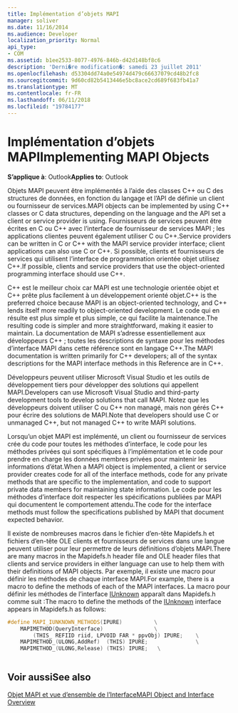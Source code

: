 ```yaml
---
title: Implémentation d’objets MAPI
manager: soliver
ms.date: 11/16/2014
ms.audience: Developer
localization_priority: Normal
api_type:
- COM
ms.assetid: b1ee2533-8077-4976-846b-d42d148bf8c6
description: 'Derni�re modification�: samedi 23 juillet 2011'
ms.openlocfilehash: d53304dd74a0e54974d479c66637079cd48b2fc8
ms.sourcegitcommit: 9d60cd82b5413446e5bc8ace2cd689f683fb41a7
ms.translationtype: MT
ms.contentlocale: fr-FR
ms.lasthandoff: 06/11/2018
ms.locfileid: "19784177"
---
```

# <a name="implementing-mapi-objects"></a><span data-ttu-id="a62bb-103">Implémentation d’objets MAPI</span><span class="sxs-lookup"><span data-stu-id="a62bb-103">Implementing MAPI Objects</span></span>

  
  
<span data-ttu-id="a62bb-104">**S’applique à**: Outlook</span><span class="sxs-lookup"><span data-stu-id="a62bb-104">**Applies to**: Outlook</span></span> 
  
<span data-ttu-id="a62bb-105">Objets MAPI peuvent être implémentés à l’aide des classes C++ ou C des structures de données, en fonction du langage et l’API de définie un client ou fournisseur de services.</span><span class="sxs-lookup"><span data-stu-id="a62bb-105">MAPI objects can be implemented by using C++ classes or C data structures, depending on the language and the API set a client or service provider is using.</span></span> <span data-ttu-id="a62bb-106">Fournisseurs de services peuvent être écrites en C ou C++ avec l’interface de fournisseur de services MAPI ; les applications clientes peuvent également utiliser C ou C++.</span><span class="sxs-lookup"><span data-stu-id="a62bb-106">Service providers can be written in C or C++ with the MAPI service provider interface; client applications can also use C or C++.</span></span> <span data-ttu-id="a62bb-107">Si possible, clients et fournisseurs de services qui utilisent l’interface de programmation orientée objet utilisez C++.</span><span class="sxs-lookup"><span data-stu-id="a62bb-107">If possible, clients and service providers that use the object-oriented programming interface should use C++.</span></span> 
  
<span data-ttu-id="a62bb-108">C++ est le meilleur choix car MAPI est une technologie orientée objet et C++ prête plus facilement à un développement orienté objet.</span><span class="sxs-lookup"><span data-stu-id="a62bb-108">C++ is the preferred choice because MAPI is an object-oriented technology, and C++ lends itself more readily to object-oriented development.</span></span> <span data-ttu-id="a62bb-109">Le code qui en résulte est plus simple et plus simple, ce qui facilite la maintenance.</span><span class="sxs-lookup"><span data-stu-id="a62bb-109">The resulting code is simpler and more straightforward, making it easier to maintain.</span></span> <span data-ttu-id="a62bb-110">La documentation de MAPI s’adresse essentiellement aux développeurs C++ ; toutes les descriptions de syntaxe pour les méthodes d’interface MAPI dans cette référence sont en langage C++.</span><span class="sxs-lookup"><span data-stu-id="a62bb-110">The MAPI documentation is written primarily for C++ developers; all of the syntax descriptions for the MAPI interface methods in this Reference are in C++.</span></span>
  
<span data-ttu-id="a62bb-111">Développeurs peuvent utiliser Microsoft Visual Studio et les outils de développement tiers pour développer des solutions qui appellent MAPI.</span><span class="sxs-lookup"><span data-stu-id="a62bb-111">Developers can use Microsoft Visual Studio and third-party development tools to develop solutions that call MAPI.</span></span> <span data-ttu-id="a62bb-112">Notez que les développeurs doivent utiliser C ou C++ non managé, mais non gérés C++ pour écrire des solutions de MAPI.</span><span class="sxs-lookup"><span data-stu-id="a62bb-112">Note that developers should use C or unmanaged C++, but not managed C++ to write MAPI solutions.</span></span>
  
<span data-ttu-id="a62bb-113">Lorsqu’un objet MAPI est implémenté, un client ou fournisseur de services crée du code pour toutes les méthodes d’interface, le code pour les méthodes privées qui sont spécifiques à l’implémentation et le code pour prendre en charge les données membres privées pour maintenir les informations d’état.</span><span class="sxs-lookup"><span data-stu-id="a62bb-113">When a MAPI object is implemented, a client or service provider creates code for all of the interface methods, code for any private methods that are specific to the implementation, and code to support private data members for maintaining state information.</span></span> <span data-ttu-id="a62bb-114">Le code pour les méthodes d’interface doit respecter les spécifications publiées par MAPI qui documentent le comportement attendu.</span><span class="sxs-lookup"><span data-stu-id="a62bb-114">The code for the interface methods must follow the specifications published by MAPI that document expected behavior.</span></span> 
  
<span data-ttu-id="a62bb-115">Il existe de nombreuses macros dans le fichier d’en-tête Mapidefs.h et fichiers d’en-tête OLE clients et fournisseurs de services dans une langue peuvent utiliser pour leur permettre de leurs définitions d’objets MAPI.</span><span class="sxs-lookup"><span data-stu-id="a62bb-115">There are many macros in the Mapidefs.h header file and OLE header files that clients and service providers in either language can use to help them with their definitions of MAPI objects.</span></span> <span data-ttu-id="a62bb-116">Par exemple, il existe une macro pour définir les méthodes de chaque interface MAPI.</span><span class="sxs-lookup"><span data-stu-id="a62bb-116">For example, there is a macro to define the methods of each of the MAPI interfaces.</span></span> <span data-ttu-id="a62bb-117">La macro pour définir les méthodes de l’interface [IUnknown](http://msdn.microsoft.com/fr-fr/library/ms680509%28v=VS.85%29.aspx) apparaît dans Mapidefs.h comme suit :</span><span class="sxs-lookup"><span data-stu-id="a62bb-117">The macro to define the methods of the [IUnknown](http://msdn.microsoft.com/fr-fr/library/ms680509%28v=VS.85%29.aspx) interface appears in Mapidefs.h as follows:</span></span> 
  
```cpp
#define MAPI_IUNKNOWN_METHODS(IPURE)          \
    MAPIMETHOD(QueryInterface)                \
        (THIS_ REFIID riid, LPVOID FAR * ppvObj) IPURE;    \
    MAPIMETHOD_(ULONG,AddRef)  (THIS) IPURE;               \
    MAPIMETHOD_(ULONG,Release) (THIS) IPURE;   \
 
```

## <a name="see-also"></a><span data-ttu-id="a62bb-118">Voir aussi</span><span class="sxs-lookup"><span data-stu-id="a62bb-118">See also</span></span>



[<span data-ttu-id="a62bb-119">Objet MAPI et vue d’ensemble de l’Interface</span><span class="sxs-lookup"><span data-stu-id="a62bb-119">MAPI Object and Interface Overview</span></span>](mapi-object-and-interface-overview.md)

